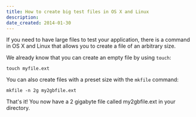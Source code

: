 ```yaml
---
title: How to create big test files in OS X and Linux
description: 
date_created: 2014-01-30
---
```


If you need to have large files to test your application, there is a command in OS X and Linux that allows you to create a file of an arbitrary size.

We already know that you can create an empty file by using `touch`:

```
touch myfile.ext
```

You can also create files with a preset size with the `mkfile` command:

```
mkfile -n 2g my2gbfile.ext
```

That's it! You now have a 2 gigabyte file called my2gbfile.ext in your directory.

